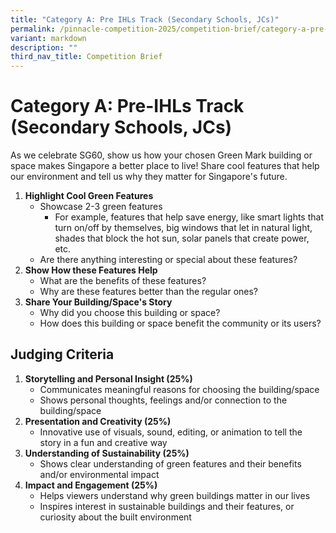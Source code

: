 ```yaml
---
title: "Category A: Pre IHLs Track (Secondary Schools, JCs)"
permalink: /pinnacle-competition-2025/competition-brief/category-a-pre-ihls-track-secondary-schools-jcs/
variant: markdown
description: ""
third_nav_title: Competition Brief
---
```

<h1>Category A: Pre-IHLs Track (Secondary Schools, JCs)</h1>

<p>As we celebrate SG60, show us how your chosen Green Mark building or space makes Singapore a better place to live! Share cool features that help our environment and tell us why they matter for Singapore's future.</p>

<ol>
	<li><strong>Highlight Cool Green Features</strong>
		<ul>
			<li>Showcase 2-3 green features
				<ul>
					<li>For example, features that help save energy, like smart lights that turn on/off by themselves, big windows that let in natural light, shades that block the hot sun, solar panels that create power, etc.</li>
				</ul>
			</li>
			<li>Are there anything interesting or special about these features?</li>
		</ul>
	</li>
	<li><strong>Show How these Features Help</strong>
		<ul>
			<li>What are the benefits of these features?</li>
			<li>Why are these features better than the regular ones?</li>
		</ul>
	</li>
	<li><strong>Share Your Building/Space's Story</strong>
		<ul>
			<li>Why did you choose this building or space?</li>
			<li>How does this building or space benefit the community or its users?</li>
		</ul>
	</li>
</ol>

<h2>Judging Criteria</h2>

<ol>
	<li><strong>Storytelling and Personal Insight (25%)</strong>
		<ul>
			<li>Communicates meaningful reasons for choosing the building/space</li>
			<li>Shows personal thoughts, feelings and/or connection to the building/space</li>
		</ul>
	</li>
	<li><strong>Presentation and Creativity (25%)</strong>
		<ul>
			<li>Innovative use of visuals, sound, editing, or animation to tell the story in a fun and creative way</li>
		</ul>
	</li><li><strong>Understanding of Sustainability (25%)</strong>
		<ul>
			<li>Shows clear understanding of green features and their benefits and/or environmental impact</li>
		</ul>
	</li>
	<li><strong>Impact and Engagement (25%)</strong>
		<ul>
			<li>Helps viewers understand why green buildings matter in our lives</li>
			<li>Inspires interest in sustainable buildings and their features, or curiosity about the built environment</li>
		</ul>
	</li>
</ol>